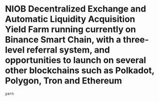 # NIOB Decentralized Exchange and Automatic Liquidity Acquisition Yield Farm running currently on Binance Smart Chain, with a three-level referral system, and opportunities to launch on several other blockchains such as Polkadot, Polygon, Tron and Ethereum
```
yarn
```
